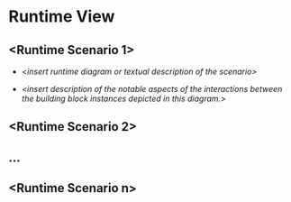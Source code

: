 # Runtime View

## &lt;Runtime Scenario 1&gt;

-   *&lt;insert runtime diagram or textual description of the
    scenario&gt;*

-   *&lt;insert description of the notable aspects of the interactions
    between the building block instances depicted in this diagram.&gt;*

## &lt;Runtime Scenario 2&gt;

## …

## &lt;Runtime Scenario n&gt;
